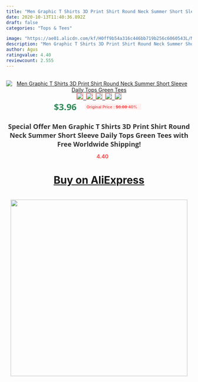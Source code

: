 ```yaml
---
title: "Men Graphic T Shirts 3D Print Shirt Round Neck Summer Short Sleeve Daily Tops Green Tees"
date: 2020-10-13T11:40:36.892Z
draft: false
categories: "Tops & Tees"

image: "https://ae01.alicdn.com/kf/H0ff9b54a316c446bb719b256c6060543L/Men-Graphic-T-Shirts-3D-Print-Shirt-Round-Neck-Summer-Short-Sleeve-Daily-Tops-Green-Tees.jpg"
description: "Men Graphic T Shirts 3D Print Shirt Round Neck Summer Short Sleeve Daily Tops Green Tees"
author: Agus
ratingvalue: 4.40
reviewcount: 2.555
---
```

<br>
<div style="text-align: center;">
<a href="https://s.click.aliexpress.com/e/_98MsF7" target="_blank" rel="nofollow noopener noreferrer"><img alt="Men Graphic T Shirts 3D Print Shirt Round Neck Summer Short Sleeve Daily Tops Green Tees" class="magnifier-image" src="https://ae01.alicdn.com/kf/H0ff9b54a316c446bb719b256c6060543L/Men-Graphic-T-Shirts-3D-Print-Shirt-Round-Neck-Summer-Short-Sleeve-Daily-Tops-Green-Tees.jpg_640x640.jpg">
<br>
<img style="border:1px solid salmon" src="https://ae01.alicdn.com/kf/H0ff9b54a316c446bb719b256c6060543L/Men-Graphic-T-Shirts-3D-Print-Shirt-Round-Neck-Summer-Short-Sleeve-Daily-Tops-Green-Tees.jpg_120x120.jpg">&nbsp;&nbsp;<img style="border:1px solid salmon" src="https://ae01.alicdn.com/kf/H0c7af7064b2c490a971fe631d7be4ce6Q/Men-Graphic-T-Shirts-3D-Print-Shirt-Round-Neck-Summer-Short-Sleeve-Daily-Tops-Green-Tees.jpg_120x120.jpg">&nbsp;&nbsp;<img style="border:1px solid salmon" src="_120x120.jpg">&nbsp;&nbsp;<img style="border:1px solid salmon" src="_120x120.jpg">&nbsp;&nbsp;<img style="border:1px solid salmon" src="_120x120.jpg"></a></div><br0>
<div style="text-align: center;"><span style="background-color: white; border: 0px; box-sizing: border-box; color: seagreen; display: inline-block; font-family: &quot;open sans&quot; , &quot;arial&quot; , &quot;helvetica&quot; , sans-serif , &quot;heiti&quot;; font-size: 24px; font-stretch: inherit; font-weight: 700; line-height: inherit; margin: 0px 10px 0px 0px; padding: 0px; vertical-align: middle;">$3.96 </span>
<span style="background: rgb(255 , 241 , 241); border-radius: 3px; border: 0px; box-sizing: border-box; color: #ff4747; display: inline-block; font-family: inherit; font-size: 12px; font-stretch: inherit; font-style: inherit; font-variant: inherit; font-weight: 600; line-height: inherit; margin: 0px; padding: 2px 5px; transform: scale(0.9); vertical-align: middle;">Original Price : <b style="text-decoration: line-through;">$6.60 </b> 40%&nbsp;&nbsp;</span></div>
<h1 style="color: #333333; display: inline-block; font-family: &quot;open sans&quot; , &quot;arial&quot; , &quot;helvetica&quot; , sans-serif , &quot;heiti&quot;; font-size: 18px; font-stretch: inherit; font-weight: 700; text-align: center;">Special Offer Men Graphic T Shirts 3D Print Shirt Round Neck Summer Short Sleeve Daily Tops Green Tees with Free Worldwide Shipping!</h1>
<div style="color: #ff4747; text-align: center;">
<img src="https://4.bp.blogspot.com/-M0ZcTcb-5uY/XleCXlxnR4I/AAAAAAAAAEc/OrjgMkXV1oMQFaCRZj5HQwOCBcu3w1FegCPcBGAYYCw/s1600/star.png" style="height: 15px;">&nbsp;<b>4.40</b></div>
<div class="button_cont" align="center"><a class="buynow_a" href="https://s.click.aliexpress.com/e/_98MsF7" target="_blank" rel="nofollow noopener noreferrer"><H1>Buy on AliExpress</H1></a></div><br>
<div class="separator" style="clear: both; text-align: center;">
<img src="https://lh3.googleusercontent.com/-pTy5HemUv9M/XlePHvY0dAI/AAAAAAAAAE4/0nX5iRUoIWY8eMW9Dpxeirr157OZliDIgCLcBGAsYHQ/s1600/badge.gif" width="480">
</div>
